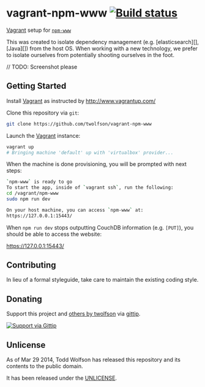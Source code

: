 # vagrant-npm-www [![Build status](https://travis-ci.org/twolfson/vagrant-npm-www.png?branch=master)](https://travis-ci.org/twolfson/vagrant-npm-www)

[Vagrant][] setup for [`npm-www`][]

This was created to isolate dependency management (e.g. [elasticsearch][], [Java][]) from the host OS. When working with a new technology, we prefer to isolate ourselves from potentially shooting ourselves in the foot.

[Vagrant]: http://www.vagrantup.com/
[`npm-www`]: https://github.com/npm/npm-www

// TODO: Screenshot please

## Getting Started
Install [Vagrant][] as instructed by http://www.vagrantup.com/

Clone this repository via `git`:

```bash
git clone https://github.com/twolfson/vagrant-npm-www
```

Launch the [Vagrant][] instance:

```bash
vagrant up
# Bringing machine 'default' up with 'virtualbox' provider...
```

When the machine is done provisioning, you will be prompted with next steps:

```bash
`npm-www` is ready to go
To start the app, inside of `vagrant ssh`, run the following:
cd /vagrant/npm-www
sudo npm run dev

On your host machine, you can access `npm-www` at:
https://127.0.0.1:15443/
```

When `npm run dev` stops outputting CouchDB information (e.g. `[PUT]`), you should be able to access the website:

https://127.0.0.1:15443/

## Contributing
In lieu of a formal styleguide, take care to maintain the existing coding style.

## Donating
Support this project and [others by twolfson][gittip] via [gittip][].

[![Support via Gittip][gittip-badge]][gittip]

[gittip-badge]: https://rawgithub.com/twolfson/gittip-badge/master/dist/gittip.png
[gittip]: https://www.gittip.com/twolfson/

## Unlicense
As of Mar 29 2014, Todd Wolfson has released this repository and its contents to the public domain.

It has been released under the [UNLICENSE][].

[UNLICENSE]: UNLICENSE
